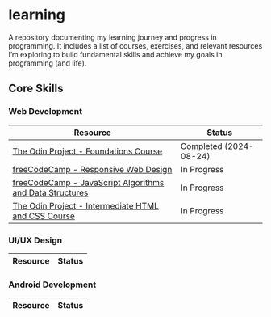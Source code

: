 # learning

A repository documenting my learning journey and progress in programming. It includes a list of courses, exercises, and relevant resources I’m exploring to build fundamental skills and achieve my goals in programming (and life).

## Core Skills

### Web Development

| Resource                                                                                                                                            | Status                 |
| --------------------------------------------------------------------------------------------------------------------------------------------------- | ---------------------- |
| [The Odin Project - Foundations Course](https://www.theodinproject.com/paths/foundations/courses/foundations)                                       | Completed (2024-08-24) |
| [freeCodeCamp - Responsive Web Design](https://www.freecodecamp.org/learn/2022/responsive-web-design/)                                              | In Progress            |
| [freeCodeCamp - JavaScript Algorithms and Data Structures](https://www.freecodecamp.org/learn/javascript-algorithms-and-data-structures-v8/)        | In Progress            |
| [The Odin Project - Intermediate HTML and CSS Course](https://www.theodinproject.com/paths/full-stack-javascript/courses/intermediate-html-and-css) | In Progress            |

### UI/UX Design

| Resource | Status |
| -------- | ------ |

### Android Development

| Resource | Status |
| -------- | ------ |
